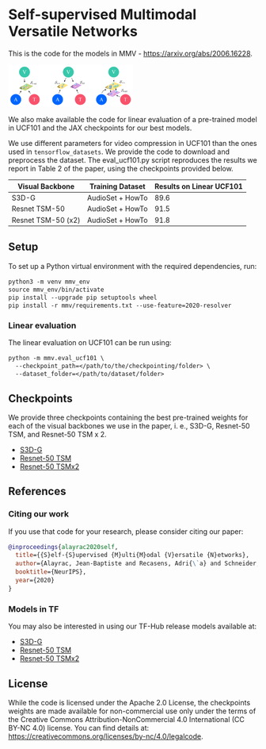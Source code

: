 # Self-supervised Multimodal Versatile Networks

This is the code for the models in MMV - https://arxiv.org/abs/2006.16228.

<img src="./imgs/mmv_fig.png" width="50%">

We also make available the code for linear evaluation of a pre-trained model
in UCF101 and the JAX checkpoints for our best models.

We use different parameters for video compression in UCF101 than the ones
used in `tensorflow_datasets`. We provide the code to download and
preprocess the dataset. The eval_ucf101.py script reproduces the results we
report in Table 2 of the paper, using the checkpoints provided below.

Visual Backbone  | Training Dataset | Results on Linear UCF101
------- | -------- | --------
S3D-G | AudioSet + HowTo | 89.6
Resnet TSM-50 | AudioSet + HowTo | 91.5
Resnet TSM-50 (x2) | AudioSet + HowTo | 91.8


## Setup

To set up a Python virtual environment with the required dependencies, run:

```shell
python3 -m venv mmv_env
source mmv_env/bin/activate
pip install --upgrade pip setuptools wheel
pip install -r mmv/requirements.txt --use-feature=2020-resolver
```


### Linear evaluation

The linear evaluation on UCF101 can be run using:

```shell
python -m mmv.eval_ucf101 \
  --checkpoint_path=</path/to/the/checkpointing/folder> \
  --dataset_folder=</path/to/dataset/folder>
```

## Checkpoints

We provide three checkpoints containing the best pre-trained weights for each
of the visual backbones we use in the paper, i. e., S3D-G, Resnet-50 TSM,
and Resnet-50 TSM x 2.

- [S3D-G](https://storage.googleapis.com/deepmind-research-mmv/mmv_s3d.pkl)
- [Resnet-50 TSM](https://storage.googleapis.com/deepmind-research-mmv/mmv_tsm_resnet_x1.pkl)
- [Resnet-50 TSMx2](https://storage.googleapis.com/deepmind-research-mmv/mmv_tsm_resnet_x2.pkl)

## References

### Citing our work

If you use that code for your research, please consider citing our paper:

```bibtex
@inproceedings{alayrac2020self,
  title={{S}elf-{S}upervised {M}ulti{M}odal {V}ersatile {N}etworks},
  author={Alayrac, Jean-Baptiste and Recasens, Adri{\`a} and Schneider, Rosalia and Arandjelovi{\'c}, Relja and Ramapuram, Jason and De Fauw, Jeffrey and Smaira, Lucas and Dieleman, Sander and Zisserman, Andrew},
  booktitle={NeurIPS},
  year={2020}
}
```

### Models in TF

You may also be interested in using our TF-Hub release models available at:

- [S3D-G](https://tfhub.dev/deepmind/mmv/s3d/1)
- [Resnet-50 TSM](https://tfhub.dev/deepmind/mmv/tsm-resnet50/1)
- [Resnet-50 TSMx2](https://tfhub.dev/deepmind/mmv/tsm-resnet50x2/1)

## License

While the code is licensed under the Apache 2.0 License, the checkpoints weights
are made available for non-commercial use only under the terms of the
Creative Commons Attribution-NonCommercial 4.0 International (CC BY-NC 4.0)
license. You can find details at:
https://creativecommons.org/licenses/by-nc/4.0/legalcode.
